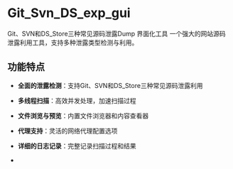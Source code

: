 # Git_Svn_DS_exp_gui
Git、SVN和DS_Store三种常见源码泄露Dump 界面化工具
一个强大的网站源码泄露利用工具，支持多种泄露类型检测与利用。


## 功能特点

- **全面的泄露检测**：支持Git、SVN和DS_Store三种常见源码泄露利用
- **多线程扫描**：高效并发处理，加速扫描过程
- **文件浏览与预览**：内置文件浏览器和内容查看器
- **代理支持**：灵活的网络代理配置选项
- **详细的日志记录**：完整记录扫描过程和结果

- 
